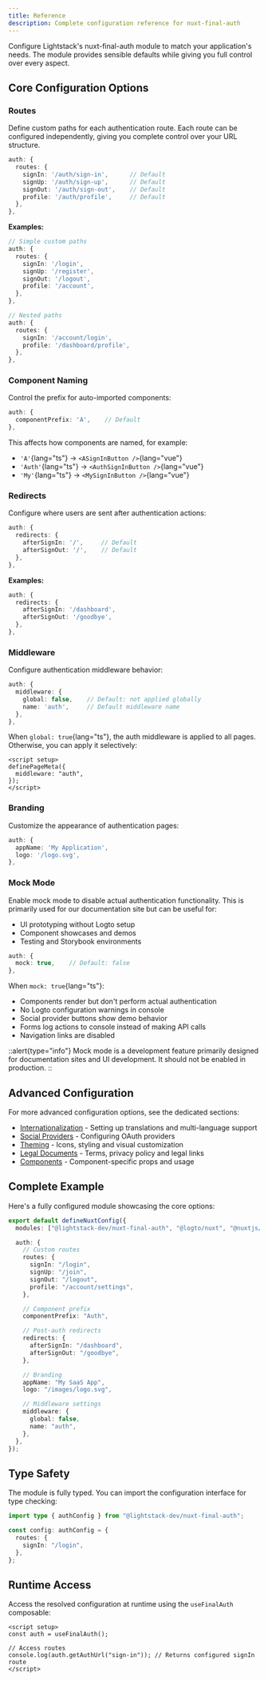```yaml
---
title: Reference
description: Complete configuration reference for nuxt-final-auth
---
```


Configure Lightstack's nuxt-final-auth module to match your application's needs. The module provides sensible defaults while giving you full control over every aspect.

## Core Configuration Options

### Routes

Define custom paths for each authentication route. Each route can be configured independently, giving you complete control over your URL structure.

```typescript [nuxt.config.ts]
auth: {
  routes: {
    signIn: '/auth/sign-in',      // Default
    signUp: '/auth/sign-up',      // Default
    signOut: '/auth/sign-out',    // Default
    profile: '/auth/profile',     // Default
  },
},
```

**Examples:**

```typescript [nuxt.config.ts]
// Simple custom paths
auth: {
  routes: {
    signIn: '/login',
    signUp: '/register',
    signOut: '/logout',
    profile: '/account',
  },
},

// Nested paths
auth: {
  routes: {
    signIn: '/account/login',
    profile: '/dashboard/profile',
  },
},
```

### Component Naming

Control the prefix for auto-imported components:

```typescript [nuxt.config.ts]
auth: {
  componentPrefix: 'A',    // Default
},
```

This affects how components are named, for example:

- `'A'`{lang="ts"} → `<ASignInButton />`{lang="vue"}
- `'Auth'`{lang="ts"} → `<AuthSignInButton />`{lang="vue"}
- `'My'`{lang="ts"} → `<MySignInButton />`{lang="vue"}

### Redirects

Configure where users are sent after authentication actions:

```typescript [nuxt.config.ts]
auth: {
  redirects: {
    afterSignIn: '/',     // Default
    afterSignOut: '/',    // Default
  },
},
```

**Examples:**

```typescript [nuxt.config.ts]
auth: {
  redirects: {
    afterSignIn: '/dashboard',
    afterSignOut: '/goodbye',
  },
},
```

### Middleware

Configure authentication middleware behavior:

```typescript [nuxt.config.ts]
auth: {
  middleware: {
    global: false,    // Default: not applied globally
    name: 'auth',     // Default middleware name
  },
},
```

When `global: true`{lang="ts"}, the auth middleware is applied to all pages. Otherwise, you can apply it selectively:

```vue [page.vue]
<script setup>
definePageMeta({
  middleware: "auth",
});
</script>
```

### Branding

Customize the appearance of authentication pages:

```typescript [nuxt.config.ts]
auth: {
  appName: 'My Application',
  logo: '/logo.svg',
},
```

### Mock Mode

Enable mock mode to disable actual authentication functionality. This is primarily used for our documentation site but can be useful for:
- UI prototyping without Logto setup
- Component showcases and demos
- Testing and Storybook environments

```typescript [nuxt.config.ts]
auth: {
  mock: true,    // Default: false
},
```

When `mock: true`{lang="ts"}:
- Components render but don't perform actual authentication
- No Logto configuration warnings in console
- Social provider buttons show demo behavior
- Forms log actions to console instead of making API calls
- Navigation links are disabled

::alert{type="info"}
Mock mode is a development feature primarily designed for documentation sites and UI development. It should not be enabled in production.
::

## Advanced Configuration

For more advanced configuration options, see the dedicated sections:

- [Internationalization](/docs/configuration/internationalization) - Setting up translations and multi-language support
- [Social Providers](/docs/configuration/social-providers) - Configuring OAuth providers
- [Theming](/docs/configuration/theming) - Icons, styling and visual customization
- [Legal Documents](/docs/configuration/legal-documents) - Terms, privacy policy and legal links
- [Components](/docs/components/) - Component-specific props and usage

## Complete Example

Here's a fully configured module showcasing the core options:

```typescript [nuxt.config.ts]
export default defineNuxtConfig({
  modules: ["@lightstack-dev/nuxt-final-auth", "@logto/nuxt", "@nuxtjs/i18n"],

  auth: {
    // Custom routes
    routes: {
      signIn: "/login",
      signUp: "/join",
      signOut: "/logout",
      profile: "/account/settings",
    },

    // Component prefix
    componentPrefix: "Auth",

    // Post-auth redirects
    redirects: {
      afterSignIn: "/dashboard",
      afterSignOut: "/goodbye",
    },

    // Branding
    appName: "My SaaS App",
    logo: "/images/logo.svg",

    // Middleware settings
    middleware: {
      global: false,
      name: "auth",
    },
  },
});
```

## Type Safety

The module is fully typed. You can import the configuration interface for type checking:

```typescript
import type { authConfig } from "@lightstack-dev/nuxt-final-auth";

const config: authConfig = {
  routes: {
    signIn: "/login",
  },
};
```

## Runtime Access

Access the resolved configuration at runtime using the `useFinalAuth` composable:

```vue
<script setup>
const auth = useFinalAuth();

// Access routes
console.log(auth.getAuthUrl("sign-in")); // Returns configured signIn route
</script>
```
